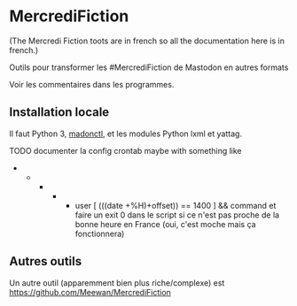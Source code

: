 # MercrediFiction

(The Mercredi Fiction toots are in french so all the documentation here is in french.)

Outils pour transformer les #MercrediFiction de Mastodon en autres formats

Voir les commentaires dans les programmes.

## Installation locale

Il faut Python 3, [madonctl](https://github.com/McKael/madonctl), et les modules Python lxml et yattag.

TODO documenter la config crontab
 maybe with something like
* * * * * user [ $(($(date +\%H)+offset))  == 1400 ] && command
 et faire un exit 0 dans le script si ce n'est pas proche de la bonne heure en France (oui, c'est moche mais ça fonctionnera)

## Autres outils

Un autre outil (apparemment bien plus riche/complexe) est https://github.com/Meewan/MercrediFiction
